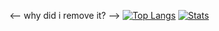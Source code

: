 <-- why did i remove it? -->
[![Top Langs](https://github-readme-stats.vercel.app/api/top-langs/?username=wrathenn&layout=compact&count_private=true)](https://github.com/anuraghazra/github-readme-stats)
[![Stats](https://github-readme-stats.vercel.app/api?username=wrathenn&hide_title=true&show_icons=true&count_private=true)](https://github.com/anuraghazra/github-readme-stats)

